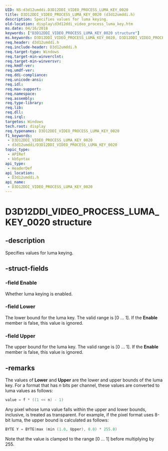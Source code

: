 ```yaml
---
UID: NS:d3d12umddi.D3D12DDI_VIDEO_PROCESS_LUMA_KEY_0020
title: D3D12DDI_VIDEO_PROCESS_LUMA_KEY_0020 (d3d12umddi.h)
description: Specifies values for luma keying.
old-location: display\d3d12ddi_video_process_luma_key.htm
ms.date: 04/16/2018
keywords: ["D3D12DDI_VIDEO_PROCESS_LUMA_KEY_0020 structure"]
ms.keywords: D3D12DDI_VIDEO_PROCESS_LUMA_KEY_0020, D3D12DDI_VIDEO_PROCESS_LUMA_KEY_0020 structure [Display Devices], d3d12umddi/D3D12DDI_VIDEO_PROCESS_LUMA_KEY_0020, display.d3d12ddi_video_process_luma_key
req.header: d3d12umddi.h
req.include-header: D3d12umddi.h
req.target-type: Windows
req.target-min-winverclnt: 
req.target-min-winversvr: 
req.kmdf-ver: 
req.umdf-ver: 
req.ddi-compliance: 
req.unicode-ansi: 
req.idl: 
req.max-support: 
req.namespace: 
req.assembly: 
req.type-library: 
req.lib: 
req.dll: 
req.irql: 
targetos: Windows
tech.root: display
req.typenames: D3D12DDI_VIDEO_PROCESS_LUMA_KEY_0020
f1_keywords:
 - D3D12DDI_VIDEO_PROCESS_LUMA_KEY_0020
 - d3d12umddi/D3D12DDI_VIDEO_PROCESS_LUMA_KEY_0020
topic_type:
 - APIRef
 - kbSyntax
api_type:
 - HeaderDef
api_location:
 - D3d12umddi.h
api_name:
 - D3D12DDI_VIDEO_PROCESS_LUMA_KEY_0020
---
```


# D3D12DDI_VIDEO_PROCESS_LUMA_KEY_0020 structure


## -description

Specifies values for luma keying.

## -struct-fields

### -field Enable

Whether luma keying is enabled.

### -field Lower

The lower bound for the luma key. The valid range is [0 ... 1]. If the <b>Enable</b> member is false, this value is ignored.

### -field Upper

The upper bound for the luma key. The valid range is [0 ... 1]. If the <b>Enable</b> member is false, this value is ignored.

## -remarks

The values of <b>Lower</b> and <b>Upper</b> are the lower and upper bounds of the luma key. For a format that has *n* bits per channel, these values are converted to luma values as follows:

```cpp
value = f * ((1 << n) - 1)
```


Any pixel whose luma value falls within the upper and lower bounds, inclusive, is treated as transparent.  For example, if the pixel format uses 8-bit luma, the upper bound is calculated as follows:

```cpp
BYTE Y = BYTE(max (min (1.0, Upper), 0.0) * 255.0)
```


Note that the value is clamped to the range [0 ... 1] before multiplying by 255.

